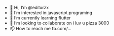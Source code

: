 - 👋 Hi, I’m @editorzx
- 👀 I’m interested in javascript programing
- 🌱 I’m currently learning flutter
- 💞️ I’m looking to collaborate on i luv u pizza 3000
- 📫 How to reach me fb.com/...

<!---
editorzx/editorzx is a ✨ special ✨ repository because its `README.md` (this file) appears on your GitHub profile.
You can click the Preview link to take a look at your changes.
--->

